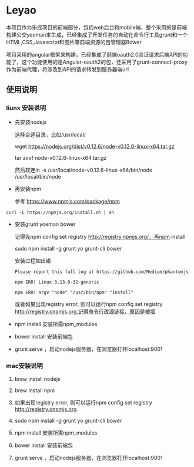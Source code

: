 # Leyao 
本项目作为乐摇项目的前端部分，包括web后台和mobile端，整个采用的是前端构建公交yeoman来生成，已经集成了开发任务的自动化命令行工具grunt和一个HTML,CSS,Javascript和图片等前端资源的包管理器Bower

项目采用的angular框架来构建，已经集成了前端oauth2.0验证请求后端API的功能了，这个功能使用的是Angular-oauth2的包，还采用了grunt-connect-proxy作为前端代理，将涉及到API的请求转发到服务器端url
## 使用说明
### liunx 安装说明
* 先安装nodejs

    选择合适目录，比如/usr/local/

    wget https://nodejs.org/dist/v0.12.6/node-v0.12.6-linux-x64.tar.gz

    tar zxvf node-v0.12.6-linux-x64.tar.gz

    然后软连ln -s /usr/local/node-v0.12.6-linux-x64/bin/node /usr/local/bin/node 

* 再安装npm

    参考 https://www.npmjs.com/package/npm

```
curl -L https://npmjs.org/install.sh | sh
```
* 安装grunt yoeman bower

    记得先npm config set registry http://registry.npmjs.org/，再npm install

    sudo npm install -g grunt yo grunt-cli bower

    安装过程如出错

      Please report this full log at https://github.com/Medium/phantomjs

      npm ERR! Linux 3.13.0-32-generic

      npm ERR! argv "node" "/usr/bin/npm" "install"

    或者如果出现registry error, 则可以运行npm config set registry http://registry.cnpmjs.org,记得命令行改源链接，原因是被墙

* npm install 安装所需npm_modules

* bower install 安装前端包

* grunt serve ，启动nodejs服务器，在浏览器打开localhost:9001

### mac安装说明
1. brew install nodejs

2. brew install npm

3. 如果出现registry error, 则可以运行npm config set registry http://registry.cnpmjs.org

4. sudo npm install -g grunt yo grunt-cli bower

5. npm install 安装所需npm_modules

6. bower install 安装前端包

7. grunt serve ，启动nodejs服务器，在浏览器打开localhost:9001






